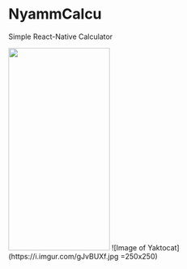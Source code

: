 # NyammCalcu
Simple React-Native Calculator

<img src="https://i.imgur.com/gJvBUXf.jpg" data-canonical-src="https://gyazo.com/eb5c5741b6a9a16c692170a41a49c858.png" width="200" height="400" />
![Image of Yaktocat](https://i.imgur.com/gJvBUXf.jpg =250x250)


